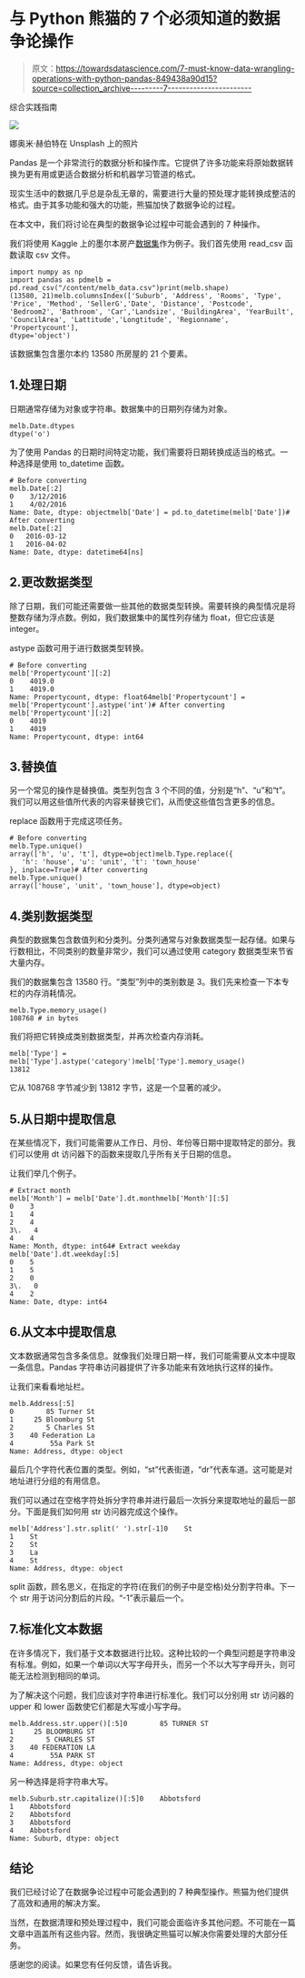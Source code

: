# 与 Python 熊猫的 7 个必须知道的数据争论操作

> 原文：<https://towardsdatascience.com/7-must-know-data-wrangling-operations-with-python-pandas-849438a90d15?source=collection_archive---------7----------------------->

综合实践指南

![](img/a46350732d5101fdb416681152bb6cc4.png)

娜奥米·赫伯特在 Unsplash 上的照片

Pandas 是一个非常流行的数据分析和操作库。它提供了许多功能来将原始数据转换为更有用或更适合数据分析和机器学习管道的格式。

现实生活中的数据几乎总是杂乱无章的，需要进行大量的预处理才能转换成整洁的格式。由于其多功能和强大的功能，熊猫加快了数据争论的过程。

在本文中，我们将讨论在典型的数据争论过程中可能会遇到的 7 种操作。

我们将使用 Kaggle 上的墨尔本房产[数据集](https://www.kaggle.com/dansbecker/melbourne-housing-snapshot)作为例子。我们首先使用 read_csv 函数读取 csv 文件。

```
import numpy as np
import pandas as pdmelb = pd.read_csv("/content/melb_data.csv")print(melb.shape)
(13580, 21)melb.columnsIndex(['Suburb', 'Address', 'Rooms', 'Type', 'Price', 'Method', 'SellerG','Date', 'Distance', 'Postcode', 'Bedroom2', 'Bathroom', 'Car','Landsize', 'BuildingArea', 'YearBuilt', 'CouncilArea', 'Lattitude','Longtitude', 'Regionname', 'Propertycount'],
dtype='object')
```

该数据集包含墨尔本约 13580 所房屋的 21 个要素。

## 1.处理日期

日期通常存储为对象或字符串。数据集中的日期列存储为对象。

```
melb.Date.dtypes
dtype('o')
```

为了使用 Pandas 的日期时间特定功能，我们需要将日期转换成适当的格式。一种选择是使用 to_datetime 函数。

```
# Before converting
melb.Date[:2]
0    3/12/2016 
1    4/02/2016 
Name: Date, dtype: objectmelb['Date'] = pd.to_datetime(melb['Date'])# After converting
melb.Date[:2]
0   2016-03-12 
1   2016-04-02 
Name: Date, dtype: datetime64[ns]
```

## 2.更改数据类型

除了日期，我们可能还需要做一些其他的数据类型转换。需要转换的典型情况是将整数存储为浮点数。例如，我们数据集中的属性列存储为 float，但它应该是 integer。

astype 函数可用于进行数据类型转换。

```
# Before converting
melb['Propertycount'][:2]
0    4019.0 
1    4019.0 
Name: Propertycount, dtype: float64melb['Propertycount'] = melb['Propertycount'].astype('int')# After converting
melb['Propertycount'][:2]
0    4019 
1    4019 
Name: Propertycount, dtype: int64
```

## 3.替换值

另一个常见的操作是替换值。类型列包含 3 个不同的值，分别是“h”、“u”和“t”。我们可以用这些值所代表的内容来替换它们，从而使这些值包含更多的信息。

replace 函数用于完成这项任务。

```
# Before converting
melb.Type.unique()
array(['h', 'u', 't'], dtype=object)melb.Type.replace({
   'h': 'house', 'u': 'unit', 't': 'town_house'
}, inplace=True)# After converting
melb.Type.unique()
array(['house', 'unit', 'town_house'], dtype=object)
```

## 4.类别数据类型

典型的数据集包含数值列和分类列。分类列通常与对象数据类型一起存储。如果与行数相比，不同类别的数量非常少，我们可以通过使用 category 数据类型来节省大量内存。

我们的数据集包含 13580 行。“类型”列中的类别数是 3。我们先来检查一下本专栏的内存消耗情况。

```
melb.Type.memory_usage()
108768 # in bytes
```

我们将把它转换成类别数据类型，并再次检查内存消耗。

```
melb['Type'] = melb['Type'].astype('category')melb['Type'].memory_usage()
13812
```

它从 108768 字节减少到 13812 字节，这是一个显著的减少。

## 5.从日期中提取信息

在某些情况下，我们可能需要从工作日、月份、年份等日期中提取特定的部分。我们可以使用 dt 访问器下的函数来提取几乎所有关于日期的信息。

让我们举几个例子。

```
# Extract month
melb['Month'] = melb['Date'].dt.monthmelb['Month'][:5]
0    3 
1    4 
2    4 
3\.   4 
4    4 
Name: Month, dtype: int64# Extract weekday
melb['Date'].dt.weekday[:5]
0    5 
1    5 
2    0 
3\.   0 
4    2 
Name: Date, dtype: int64
```

## 6.从文本中提取信息

文本数据通常包含多条信息。就像我们处理日期一样，我们可能需要从文本中提取一条信息。Pandas 字符串访问器提供了许多功能来有效地执行这样的操作。

让我们来看看地址栏。

```
melb.Address[:5]
0        85 Turner St 
1     25 Bloomburg St 
2        5 Charles St 
3    40 Federation La 
4         55a Park St 
Name: Address, dtype: object
```

最后几个字符代表位置的类型。例如，“st”代表街道，“dr”代表车道。这可能是对地址进行分组的有用信息。

我们可以通过在空格字符处拆分字符串并进行最后一次拆分来提取地址的最后一部分。下面是我们如何用 str 访问器完成这个操作。

```
melb['Address'].str.split(' ').str[-1]0    St 
1    St 
2    St 
3    La 
4    St 
Name: Address, dtype: object
```

split 函数，顾名思义，在指定的字符(在我们的例子中是空格)处分割字符串。下一个 str 用于访问分割后的片段。“-1”表示最后一个。

## 7.标准化文本数据

在许多情况下，我们基于文本数据进行比较。这种比较的一个典型问题是字符串没有标准。例如，如果一个单词以大写字母开头，而另一个不以大写字母开头，则可能无法检测到相同的单词。

为了解决这个问题，我们应该对字符串进行标准化。我们可以分别用 str 访问器的 upper 和 lower 函数使它们都是大写或小写字母。

```
melb.Address.str.upper()[:5]0        85 TURNER ST 
1     25 BLOOMBURG ST 
2        5 CHARLES ST 
3    40 FEDERATION LA 
4         55A PARK ST 
Name: Address, dtype: object
```

另一种选择是将字符串大写。

```
melb.Suburb.str.capitalize()[:5]0    Abbotsford 
1    Abbotsford 
2    Abbotsford 
3    Abbotsford 
4    Abbotsford 
Name: Suburb, dtype: object
```

## 结论

我们已经讨论了在数据争论过程中可能会遇到的 7 种典型操作。熊猫为他们提供了高效和通用的解决方案。

当然，在数据清理和预处理过程中，我们可能会面临许多其他问题。不可能在一篇文章中涵盖所有这些内容。然而，我很确定熊猫可以解决你需要处理的大部分任务。

感谢您的阅读。如果您有任何反馈，请告诉我。